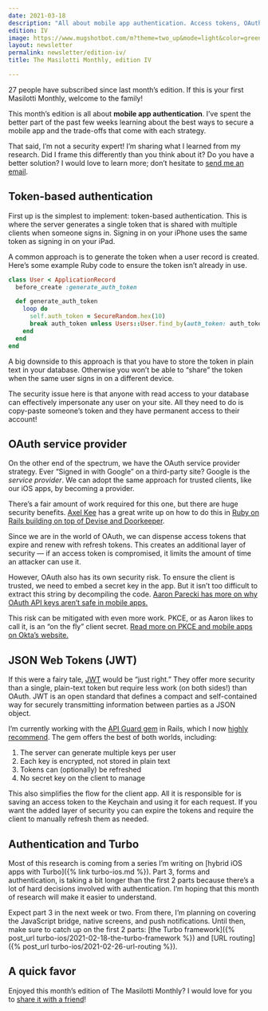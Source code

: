 ```yaml
---
date: 2021-03-18
description: "All about mobile app authentication. Access tokens, OAuth, PKCE, JWT and more!"
edition: IV
image: https://www.mugshotbot.com/m?theme=two_up&mode=light&color=green&pattern=diagonal_lines&image=d33ff6b7&url=https://masilotti.com/newsletter/edition-iv/
layout: newsletter
permalink: newsletter/edition-iv/
title: The Masilotti Monthly, edition IV

---
```


27 people have subscribed since last month’s edition. If this is your first Masilotti Monthly, welcome to the family!

This month’s edition is all about **mobile app authentication**. I’ve spent the better part of the past few weeks learning about the best ways to secure a mobile app and the trade-offs that come with each strategy.

That said, I’m not a security expert! I’m sharing what I learned from my research. Did I frame this differently than you think about it? Do you have a better solution? I would love to learn more; don’t hesitate to [send me an email](mailto:joe@masilotti.com).

## Token-based authentication

First up is the simplest to implement: token-based authentication. This is where the server generates a single token that is shared with multiple clients when someone signs in. Signing in on your iPhone uses the same token as signing in on your iPad.

A common approach is to generate the token when a user record is created. Here’s some example Ruby code to ensure the token isn’t already in use.

```ruby
class User < ApplicationRecord
  before_create :generate_auth_token

  def generate_auth_token
    loop do
      self.auth_token = SecureRandom.hex(10)
      break auth_token unless Users::User.find_by(auth_token: auth_token)
    end
  end
end
```

A big downside to this approach is that you have to store the token in plain text in your database. Otherwise you won’t be able to “share” the token when the same user signs in on a different device.

The security issue here is that anyone with read access to your database can effectively impersonate any user on your site. All they need to do is copy-paste someone’s token and they have permanent access to their account!

## OAuth service provider

On the other end of the spectrum, we have the OAuth service provider strategy. Ever “Signed in with Google” on a third-party site? Google is the *service provider*. We can adopt the same approach for trusted clients, like our iOS apps, by becoming a provider.

There’s a fair amount of work required for this one, but there are huge security benefits. [Axel Kee](https://twitter.com/soulchildpls) has a great write up on how to do this in [Ruby on Rails building on top of Devise and Doorkeeper](https://rubyyagi.com/rails-api-authentication-devise-doorkeeper/). 

Since we are in the world of OAuth, we can dispense access tokens that expire and renew with refresh tokens. This creates an additional layer of security — if an access token is compromised, it limits the amount of time an attacker can use it.

However, OAuth also has its own security risk. To ensure the client is trusted, we need to embed a secret key in the app. But it isn’t too difficult to extract this string by decompiling the code. [Aaron Parecki has more on why OAuth API keys aren’t safe in mobile apps.](https://developer.okta.com/blog/2019/01/22/oauth-api-keys-arent-safe-in-mobile-apps)

This risk can be mitigated with even more work. PKCE, or as Aaron likes to call it, is an “on the fly” client secret. [Read more on PKCE and mobile apps on Okta’s website.](https://developer.okta.com/blog/2018/12/13/oauth-2-for-native-and-mobile-apps)

## JSON Web Tokens (JWT)

If this were a fairy tale, [JWT](https://jwt.io) would be “just right.” They offer more security than a single, plain-text token but require less work (on both sides!) than OAuth. JWT is an open standard that defines a compact and self-contained way for securely transmitting information between parties as a JSON object.

I’m currently working with the [API Guard gem](https://github.com/Gokul595/api_guard) in Rails, which I now [highly recommend](https://twitter.com/joemasilotti/status/1371961864200937473). The gem offers the best of both worlds, including:

1. The server can generate multiple keys per user
2. Each key is encrypted, not stored in plain text
3. Tokens can (optionally) be refreshed
4. No secret key on the client to manage

This also simplifies the flow for the client app. All it is responsible for is saving an access token to the Keychain and using it for each request. If you want the added layer of security you can expire the tokens and require the client to manually refresh them as needed.

## Authentication and Turbo

Most of this research is coming from a series I’m writing on [hybrid iOS apps with Turbo]({% link turbo-ios.md %}). Part 3, forms and authentication, is taking a bit longer than the first 2 parts because there’s a lot of hard decisions involved with authentication. I’m hoping that this month of research will make it easier to understand.

Expect part 3 in the next week or two. From there, I’m planning on covering the JavaScript bridge, native screens, and push notifications. Until then, make sure to catch up on the first 2 parts: [the Turbo framework]({% post_url turbo-ios/2021-02-18-the-turbo-framework %}) and [URL routing]({% post_url turbo-ios/2021-02-26-url-routing %}).

## A quick favor

Enjoyed this month’s edition of The Masilotti Monthly? I would love for you to [share it with a friend](https://twitter.com/intent/tweet?url=https%3A%2F%2Fmasilotti.com%2Fnewsletter%2Fedition-iv%2F&via=joemasilotti)!
